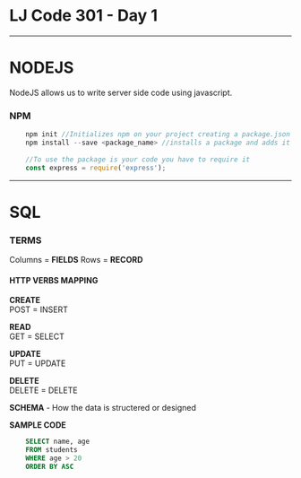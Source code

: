 # LJ Code 301 - Day 1
---

# **NODEJS**

NodeJS allows us to write server side code using javascript. 

### **NPM**
```javascript
    npm init //Initializes npm on your project creating a package.json which will prompt you for descriptions
    npm install --save <package_name> //installs a package and adds it to your package.json
    
    //To use the package is your code you have to require it 
    const express = require('express');
```

---
# **SQL**
### **TERMS**
Columns = **FIELDS**
Rows = **RECORD**
    
#### **HTTP VERBS MAPPING**
**CREATE**      
POST = INSERT

**READ**        
GET = SELECT

**UPDATE**      
PUT = UPDATE

**DELETE**      
DELETE =  DELETE
    
**SCHEMA** - How the data is structered or designed

**SAMPLE CODE**
``` SQL
    SELECT name, age
    FROM students
    WHERE age > 20 
    ORDER BY ASC
```


